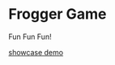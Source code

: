 Frogger Game
===============================

Fun Fun Fun!

[showcase demo](https://andela-bmustapha.github.io/frogger)
